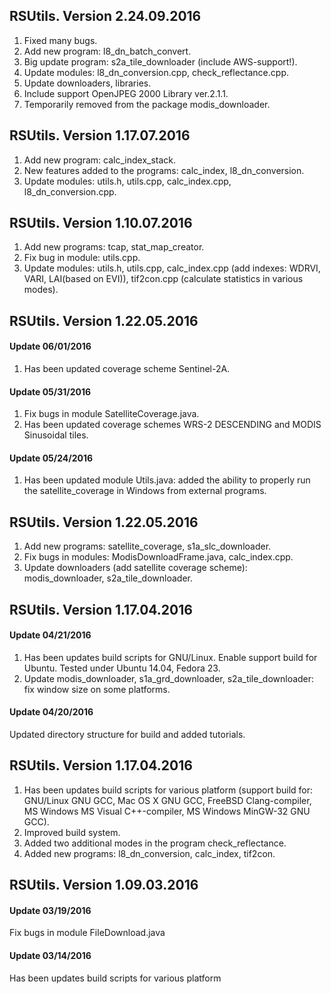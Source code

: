 ## RSUtils. Version 2.24.09.2016

1. Fixed many bugs.
2. Add new program: l8_dn_batch_convert.
3. Big update program: s2a_tile_downloader (include AWS-support!).
4. Update modules: l8_dn_conversion.cpp, check_reflectance.cpp.
5. Update downloaders, libraries.
6. Include support OpenJPEG 2000 Library ver.2.1.1.
7. Temporarily removed from the package modis_downloader.

## RSUtils. Version 1.17.07.2016

1. Add new program: calc_index_stack.
2. New features added to the programs: calc_index, l8_dn_conversion.
3. Update modules: utils.h, utils.cpp, calc_index.cpp, l8_dn_conversion.cpp.

## RSUtils. Version 1.10.07.2016

1. Add new programs: tcap, stat_map_creator.
2. Fix bug in module: utils.cpp.
3. Update modules: utils.h, utils.cpp, calc_index.cpp (add indexes: WDRVI, VARI, LAI(based on EVI)), tif2con.cpp (calculate statistics in various modes).

## RSUtils. Version 1.22.05.2016

#### Update 06/01/2016

1. Has been updated coverage scheme Sentinel-2A.

#### Update 05/31/2016

1. Fix bugs in module SatelliteCoverage.java.
2. Has been updated coverage schemes WRS-2 DESCENDING and MODIS Sinusoidal tiles.

#### Update 05/24/2016

1. Has been updated module Utils.java: added the ability to properly run the satellite_coverage in Windows from external programs.

## RSUtils. Version 1.22.05.2016

1. Add new programs: satellite_coverage, s1a_slc_downloader.
2. Fix bugs in modules: ModisDownloadFrame.java, calc_index.cpp.
3. Update downloaders (add satellite coverage scheme): modis_downloader, s2a_tile_downloader.

## RSUtils. Version 1.17.04.2016

#### Update 04/21/2016

1. Has been updates build scripts for GNU/Linux. Enable support build for Ubuntu. Tested under Ubuntu 14.04, Fedora 23.
2. Update modis_downloader, s1a_grd_downloader, s2a_tile_downloader: fix window size on some platforms.

#### Update 04/20/2016

Updated directory structure for build and added tutorials.

## RSUtils. Version 1.17.04.2016

1. Has been updates build scripts for various platform (support build for: GNU/Linux GNU GCC, Mac OS X GNU GCC, FreeBSD Clang-compiler, MS Windows MS Visual C++-compiler, MS Windows MinGW-32 GNU GCC).
2. Improved build system.
3. Added two additional modes in the program check_reflectance.
4. Added new programs: l8_dn_conversion, calc_index, tif2con.

## RSUtils. Version 1.09.03.2016

#### Update 03/19/2016

Fix bugs in module FileDownload.java

#### Update 03/14/2016

Has been updates build scripts for various platform
